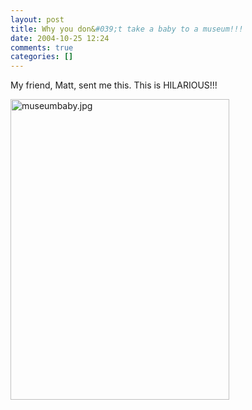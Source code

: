 ```yaml
---
layout: post
title: Why you don&#039;t take a baby to a museum!!!
date: 2004-10-25 12:24
comments: true
categories: []
---
```

My friend, Matt, sent me this. This is HILARIOUS!!!

<a href="http://peterfilias.com/archives/museumbaby.jpg"><img alt="museumbaby.jpg" src="http://peterfilias.com/archives/museumbaby-thumb.jpg" width="350" height="481" /></a>

